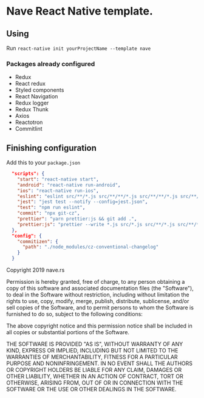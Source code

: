 # Nave React Native template.

## Using

Run `react-native init yourProjectName --template nave`


### Packages already configured

- Redux
- React redux
- Styled components
- React Navigation
- Redux logger
- Redux Thunk
- Axios
- Reactotron
- Commitlint


## Finishing configuration

Add this to your `package.json`

```json
  "scripts": {
    "start": "react-native start",
    "android": "react-native run-android",
    "ios": "react-native run-ios",
    "eslint": "eslint src/**/*.js src/**/**/*.js src/**/**/*.js src/**/**/**/*.js src/**/**/**/**/*.js",
    "jest": "jest test --notify --config=jest.json",
    "test": "npm run eslint",
    "commit": "npx git-cz",
    "prettier": "yarn prettier:js && git add .",
    "prettier:js": "prettier --write *.js src/*.js src/**/*.js src/**/**/*.js src/**/**/**/*.js src/**/**/**/**/*.js"
  },
  "config": {
    "commitizen": {
      "path": "./node_modules/cz-conventional-changelog"
    }
  }
```


Copyright 2019 nave.rs

Permission is hereby granted, free of charge, to any person obtaining a copy of this software and associated documentation files (the "Software"), to deal in the Software without restriction, including without limitation the rights to use, copy, modify, merge, publish, distribute, sublicense, and/or sell copies of the Software, and to permit persons to whom the Software is furnished to do so, subject to the following conditions:

The above copyright notice and this permission notice shall be included in all copies or substantial portions of the Software.

THE SOFTWARE IS PROVIDED "AS IS", WITHOUT WARRANTY OF ANY KIND, EXPRESS OR IMPLIED, INCLUDING BUT NOT LIMITED TO THE WARRANTIES OF MERCHANTABILITY, FITNESS FOR A PARTICULAR PURPOSE AND NONINFRINGEMENT. IN NO EVENT SHALL THE AUTHORS OR COPYRIGHT HOLDERS BE LIABLE FOR ANY CLAIM, DAMAGES OR OTHER LIABILITY, WHETHER IN AN ACTION OF CONTRACT, TORT OR OTHERWISE, ARISING FROM, OUT OF OR IN CONNECTION WITH THE SOFTWARE OR THE USE OR OTHER DEALINGS IN THE SOFTWARE.
